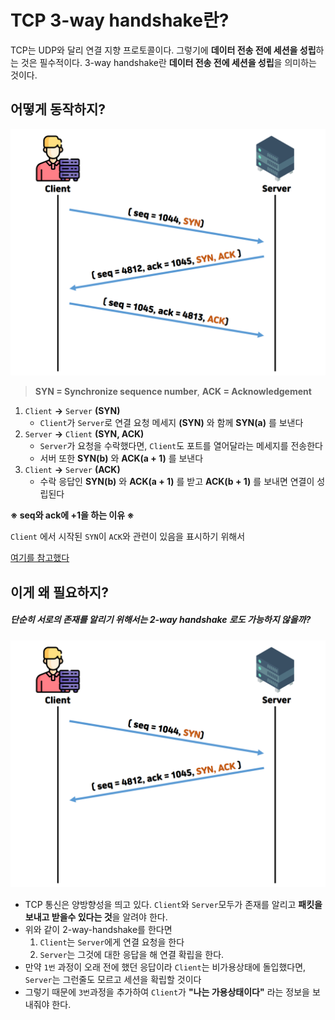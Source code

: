 # TCP 3-way handshake란?

TCP는 UDP와 달리 연결 지향 프로토콜이다. 그렇기에 **데이터 전송 전에 세션을 성립**하는 것은 필수적이다. 
3-way handshake란 **데이터 전송 전에 세션을 성립**을 의미하는 것이다.

## 어떻게 동작하지?
![tcp-3-way-handshake-01](../images/tcp-3-way-handshake-01.png)
> **SYN = Synchronize sequence number**, **ACK = Acknowledgement**
1. `Client` **->** `Server` **(SYN)**
   - `Client`가 `Server`로 연결 요청 메세지 **(SYN)** 와 함께 **SYN(a)** 를 보낸다
2. `Server` **->** `Client` **(SYN, ACK)**
   - `Server`가 요청을 수락했다면, `Client`도 포트를 열어달라는 메세지를 전송한다
   - 서버 또한 **SYN(b)** 와 **ACK(a + 1)** 를 보낸다
3. `Client` **->** `Server` **(ACK)**
   - 수락 응답인 **SYN(b)** 와 **ACK(a + 1)** 를 받고 **ACK(b + 1)** 를 보내면 연결이 성립된다


**※ seq와 ack에 +1을 하는 이유 ※**

`Client` 에서 시작된 `SYN`이 `ACK`와 관련이 있음을 표시하기 위해서

[여기를 참고했다](https://stackoverflow.com/questions/6804979/why-does-tcps-three-way-handshake-bump-the-sequence-number-when-acking)
## 이게 왜 필요하지?
##### 단순히 서로의 존재를 알리기 위해서는 2-way handshake 로도 가능하지 않을까?
![tcp-3-way-handshake-02](../images/tcp-3-way-handshake-02.png)
- TCP 통신은 양방향성을 띄고 있다. `Client`와 `Server`모두가 존재를 알리고 **패킷을 보내고 받을수 있다는 것**을 알려야 한다.
- 위와 같이 2-way-handshake를 한다면
   1. `Client`는 `Server`에게 연결 요청을 한다
   2. `Server`는 그것에 대한 응답을 해 연결 확립을 한다.
- 만약 `1번` 과정이 오래 전에 했던 응답이라 `Client`는 비가용상태에 돌입했다면, `Server`는 그런줄도 모르고 세션을 확립할 것이다
- 그렇기 때문에 `3번`과정을 추가하여 `Client`가 **"나는 가용상태이다"** 라는 정보을 보내줘야 한다. 
